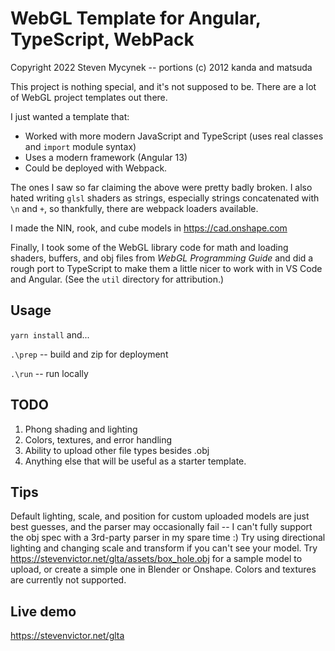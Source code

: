 # WebGL Template for Angular, TypeScript, WebPack

Copyright 2022 Steven Mycynek -- portions (c) 2012 kanda and matsuda

This project is nothing special, and it's not supposed to be.  There are a lot of WebGL project templates out there.

I just wanted a template that:

* Worked with more modern JavaScript and TypeScript (uses real classes
and `import` module syntax)
* Uses a modern framework (Angular 13)
* Could be deployed with Webpack.

The ones I saw so far claiming the above were pretty badly broken.  I also hated
writing `glsl` shaders as strings, especially strings concatenated with `\n` and `+`,
so thankfully, there are webpack loaders available.

I made the NIN, rook, and cube models in https://cad.onshape.com

Finally, I took some of the WebGL library code for math and loading shaders, buffers, and obj files
from  *WebGL Programming Guide*  and did a rough port to TypeScript to make them a little nicer to work with in VS Code and Angular.
(See the `util` directory for attribution.)


## Usage
`yarn install` and...

`.\prep` -- build and zip for deployment

`.\run` -- run locally

## TODO
1.  Phong shading and lighting
2.  Colors, textures, and error handling
3.  Ability to upload other file types besides .obj
4.  Anything else that will be useful as a starter template.


## Tips
Default lighting, scale, and position for custom uploaded models are just best guesses, and the parser
may occasionally fail -- I can't fully support the obj spec with a 3rd-party parser in my spare time :)
Try using directional lighting and changing scale and transform if you can't see
your model.  Try https://stevenvictor.net/glta/assets/box_hole.obj for a sample model to upload, or create
a simple one in Blender or Onshape.  Colors and textures are currently not supported.

## Live demo
https://stevenvictor.net/glta
